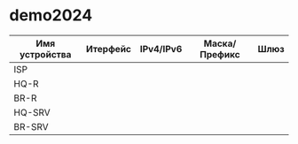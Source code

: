 # demo2024
| Имя устройства | Итерфейс | IPv4/IPv6 | Маска/Префикс | Шлюз |
| -------------- | -------- | --------- | ------------- | ---- |
| ISP            |          |           |               |      |
| HQ-R           |          |           |               |      |
| BR-R           |          |           |               |      |
| HQ-SRV         |          |           |               |      |
| BR-SRV         |          |           |               |      |
